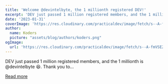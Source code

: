 ```yaml
---
title: 'Welcome @devintelbyte, the 1 millionth registered DEV!'
excerpt: 'DEV just passed 1 million registered members, and the 1 millionth is @devintelbyte 😆.  Thank you to...'
date: '2023-01-31'
coverImage: 'https://res.cloudinary.com/practicaldev/image/fetch/s--A-fmVSE2--/c_imagga_scale,f_auto,fl_progressive,h_420,q_auto,w_1000/https://dev-to-uploads.s3.amazonaws.com/uploads/articles/lsnan4444qdt47he2ty3.png'
author:
  name: Koders
  picture: "assets/blog/authors/koders.png"
ogImage:
  url: 'https://res.cloudinary.com/practicaldev/image/fetch/s--A-fmVSE2--/c_imagga_scale,f_auto,fl_progressive,h_420,q_auto,w_1000/https://dev-to-uploads.s3.amazonaws.com/uploads/articles/lsnan4444qdt47he2ty3.png'
---
```


DEV just passed 1 million registered members, and the 1 millionth is @devintelbyte 😆.  Thank you to...

[Read more](https://dev.to/devteam/welcome-devintelbyte-the-1-millionth-registered-dev-381i)
